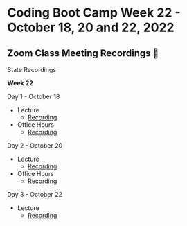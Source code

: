 # Coding Boot Camp Week 22 - October 18, 20 and 22, 2022 

## Zoom Class Meeting Recordings 🎥

State Recordings

**Week 22**

Day 1 - October 18
* Lecture
  * [Recording](https://zoom.us/rec/play/5IaU3oD-0yqp-LdFk3ceXFH8Iifr0OYpMXsqMB2Vs9h2quW1HIbHtCzcadiZiillbeeJi8tGyFWvdf9v.ZdF7jr4wBxqE_80y)
* Office Hours
  * [Recording](https://zoom.us/rec/play/iMaeQT5Nh52JV4ToaYgmDiZuKEiON8Qw5n439PsoR9nI6taBNnQpqIbZ-1lRDKwFnXP35C97JM0DMuGu._KjXmuJMfdrnfR1i)

Day 2 - October 20
* Lecture
  * [Recording](https://zoom.us/rec/play/ZgVio162_eXPEmIHZSKlUu1J4TbYOYBBgRO1FfLlfNCbCk7tTWwvXfU5BuJu0cR3TGBrueLpExPfuCm_.KTibDa_RgF50_usv)
* Office Hours
  * [Recording](https://zoom.us/rec/play/lq9bju7az6fGxk1jCZ8ZchEUhP0M5_K6c8hPA3vXQpP7SRm7ue4Hc2LBcKDw-1HVvGyS5YmkTFLffVeN._xaMNjWqkB8oPKKK)

Day 3 - October 22
* Lecture
  * [Recording](https://zoom.us/rec/play/KidB9p_w0xa3s4oddTi8Brojtw_NnZUzfXKXilbysiw6UVQpnr0UjLo80LhyvyRcdbkulyeIxcLZ8Ycy.bBymH2GirpmTRkGT)